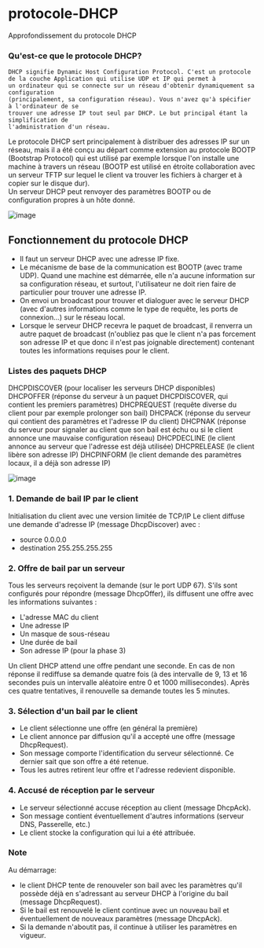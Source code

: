 # protocole-DHCP
Approfondissement du protocole DHCP

### Qu'est-ce que le protocole DHCP?
```
DHCP signifie Dynamic Host Configuration Protocol. C'est un protocole de la couche Application qui utilise UDP et IP qui permet à
un ordinateur qui se connecte sur un réseau d'obtenir dynamiquement sa configuration
(principalement, sa configuration réseau). Vous n'avez qu'à spécifier à l'ordinateur de se
trouver une adresse IP tout seul par DHCP. Le but principal étant la simplification de
l'administration d'un réseau.
```

Le protocole DHCP sert principalement à distribuer des adresses IP sur un réseau, mais il a été conçu au départ comme extension au protocole BOOTP (Bootstrap Protocol) qui est utilisé par exemple lorsque l'on installe une machine à travers un réseau (BOOTP est utilisé en étroite collaboration avec un serveur TFTP sur lequel le client va trouver les fichiers à charger et à copier sur le disque dur).<br>
Un serveur DHCP peut renvoyer des paramètres BOOTP ou de configuration propres à un hôte donné.

![image](https://user-images.githubusercontent.com/83721477/167026043-ccf9a24a-a6a0-4f8f-95df-550eb6223760.png)


## Fonctionnement du protocole DHCP

* Il faut un serveur DHCP avec une adresse IP fixe.
* Le mécanisme de base de la communication est BOOTP (avec trame UDP). Quand une machine est démarrée, elle n'a aucune information sur sa configuration réseau, et surtout, l'utilisateur ne doit rien faire de particulier pour trouver une adresse IP. 
* On envoi un broadcast pour trouver et dialoguer avec le serveur DHCP (avec d'autres informations comme le type de requête, les ports de connexion...) sur le réseau local.
* Lorsque le serveur DHCP recevra le paquet de broadcast, il renverra un autre paquet de broadcast (n'oubliez pas que le client n'a pas forcement son adresse IP et que donc il n'est pas joignable directement) contenant toutes les informations requises pour le client.

### Listes des paquets DHCP
DHCPDISCOVER (pour localiser les serveurs DHCP disponibles)
DHCPOFFER (réponse du serveur à un paquet DHCPDISCOVER, qui contient les premiers paramètres)
DHCPREQUEST (requête diverse du client pour par exemple prolonger son bail)
DHCPACK (réponse du serveur qui contient des paramètres et l'adresse IP du client)
DHCPNAK (réponse du serveur pour signaler au client que son bail est échu ou si le client annonce une mauvaise configuration réseau)
DHCPDECLINE (le client annonce au serveur que l'adresse est déjà utilisée)
DHCPRELEASE (le client libère son adresse IP)
DHCPINFORM (le client demande des paramètres locaux, il a déjà son adresse IP)

![image](https://user-images.githubusercontent.com/83721477/167024987-fadbca7e-179a-46f2-abe4-9881ca21ea44.png)

### 1. Demande de bail IP par le client
Initialisation du client avec une version limitée de TCP/IP
Le client diffuse  une demande d'adresse IP (message DhcpDiscover) avec :
* source 0.0.0.0
* destination 255.255.255.255

### 2. Offre de bail par un serveur
Tous les serveurs reçoivent la demande (sur le port UDP 67). S'ils sont configurés pour répondre (message DhcpOffer), ils diffusent une offre avec les informations suivantes :
* L'adresse MAC du client
* Une adresse IP
* Un masque de sous-réseau
* Une durée de bail
* Son adresse IP (pour la phase 3)

Un client DHCP attend une offre pendant une seconde. En cas de non réponse il rediffuse sa demande quatre fois (à des intervalle de 9, 13 et 16 secondes puis un intervalle aléatoire entre 0 et 1000 millisecondes). Après ces quatre tentatives, il renouvelle sa demande toutes les 5 minutes.

### 3. Sélection d'un bail par le client
* Le client sélectionne une offre (en général la première)
* Le client annonce par diffusion qu'il a accepté une offre (message DhcpRequest).
* Son message comporte l'identification du serveur sélectionné. Ce dernier sait que son offre a été retenue.
* Tous les autres retirent leur offre et l'adresse redevient disponible.

### 4. Accusé de réception par le serveur
* Le serveur sélectionné accuse réception au client (message DhcpAck).
* Son message contient éventuellement d'autres informations (serveur DNS, Passerelle, etc.)
* Le client stocke la configuration qui lui a été attribuée.

### Note
Au démarrage:
* le client DHCP tente de renouveler son bail avec les paramètres qu'il possède déjà en s'adressant au serveur DHCP à l'origine du bail (message DhcpRequest).
* Si le bail est renouvelé le client continue avec un nouveau bail et éventuellement de nouveaux paramètres (message DhcpAck).
* Si la demande n'aboutit pas, il continue à utiliser les paramètres en vigueur.
